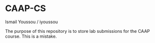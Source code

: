 # CAAP-CS
Ismail Youssou / iyoussou

The purpose of this repository is to store lab submissions for the CAAP course.
This is a mistake.

